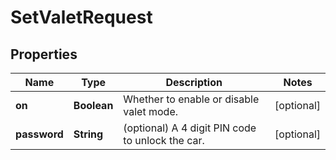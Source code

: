 
# SetValetRequest

## Properties
Name | Type | Description | Notes
------------ | ------------- | ------------- | -------------
**on** | **Boolean** | Whether to enable or disable valet mode. |  [optional]
**password** | **String** | (optional) A 4 digit PIN code to unlock the car. |  [optional]



